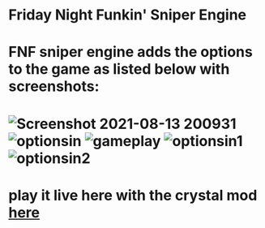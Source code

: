 # Friday Night Funkin' Sniper Engine
<h1>FNF sniper engine adds the options to the game as listed below with screenshots:<h1>
  <img src="https://user-images.githubusercontent.com/81767390/129428811-d5860e35-0934-4544-a18c-4a29e3b9b881.png" alt="Screenshot 2021-08-13 200931">
    <img src="https://user-images.githubusercontent.com/81767390/129428802-863e06da-8e8f-46d5-8528-59e88794c1be.png" alt="optionsin">
   <img src="https://user-images.githubusercontent.com/81767390/129429032-4208bb48-c7bf-43f1-b79d-762e1f47bba8.png" alt="gameplay">
   <img src="https://user-images.githubusercontent.com/81767390/129428933-9bc960a4-9d18-4c6d-b33b-bc64f9ccef4e.PNG" alt="optionsin1">
  <img src="https://user-images.githubusercontent.com/81767390/129428995-c7fb43b4-2b0e-49b9-9d7c-7703f7a0228f.png" alt="optionsin2">


<h1>play it live here with the crystal mod <a href="https://funkin.online/crystal">here</a><h1>
